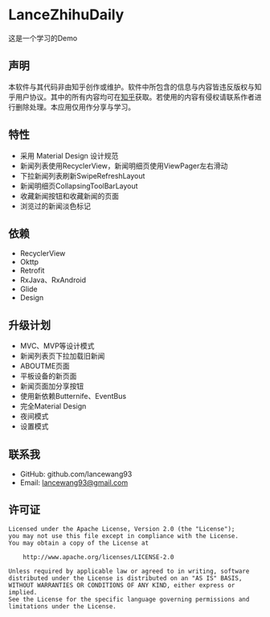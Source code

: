 # LanceZhihuDaily

这是一个学习的Demo



## 声明

本软件与其代码非由知乎创作或维护。软件中所包含的信息与内容皆违反版权与知乎用户协议。其中的所有内容均可在[知乎](http://www.zhihu.com)获取。若使用的内容有侵权请联系作者进行删除处理。本应用仅用作分享与学习。



## 特性

- 采用 Material Design 设计规范
- 新闻列表使用RecyclerView，新闻明细页使用ViewPager左右滑动
- 下拉新闻列表刷新SwipeRefreshLayout
- 新闻明细页CollapsingToolBarLayout
- 收藏新闻按钮和收藏新闻的页面
- 浏览过的新闻淡色标记


## 依赖

- RecyclerView
- Okttp
- Retrofit
- RxJava、RxAndroid
- Glide
- Design


## 升级计划

- MVC、MVP等设计模式
- 新闻列表页下拉加载旧新闻
- ABOUTME页面
- 平板设备的新页面
- 新闻页面加分享按钮
- 使用新依赖Butternife、EventBus
- 完全Material Design
- 夜间模式
- 设置模式


## 联系我

- GitHub: github.com/lancewang93
- Email: lancewang93@gmail.com


## 许可证

    Licensed under the Apache License, Version 2.0 (the "License");
    you may not use this file except in compliance with the License.
    You may obtain a copy of the License at
    
        http://www.apache.org/licenses/LICENSE-2.0
    
    Unless required by applicable law or agreed to in writing, software
    distributed under the License is distributed on an "AS IS" BASIS,
    WITHOUT WARRANTIES OR CONDITIONS OF ANY KIND, either express or implied.
    See the License for the specific language governing permissions and
    limitations under the License.